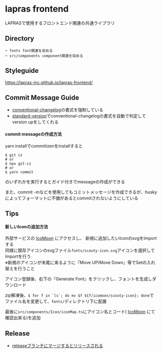 # lapras frontend

LAPRASで使用するフロントエンド関連の共通ライブラリ

## Directory

```
─ fonts font関連を収める
─ src/components component関連を収める
```

## Styleguide

https://lapras-inc.github.io/lapras-frontend/

## Commit Message Guide

- [conventional-changelog](https://github.com/conventional-changelog/conventional-changelog)の書式を強制している
- [standard-version](https://github.com/conventional-changelog/standard-version)でconventional-changelogの書式を自動で判定してversion upをしてくれる

#### commit messageの作成方法

yarn installでcommitizenをinstallすると

```shell
$ git cz
# or
$ npx git-cz
# or
$ yarn commit
```

のいずれかを実行するとガイド付きでmessageの作成ができる

また、commit -mなどを使用してもコミットメッセージを作成できるが、huskyによってフォーマットに不備があるとcommitされないようにしている

## Tips
#### 新しいIconの追加方法
外部サービスの [IcoMoon](https://icomoon.io/) にアクセスし、
新規に追加したいIconのsvgをImportする<br>
同様に既存アイコンのsvgファイル`fonts/scouty-icon.svg`アイコンを選択してImportを行う<br>
※新規のアイコンが末尾に来るように『Move UP/Move Down』等でSetの入れ替えを行うこと

アイコン登録後、右下の『Generate Font』をクリックし、フォントを生成しダウンロード

zip解凍後、``$ for f in `ls`; do mv $f ${f/icomoon/scouty-icon}; done``で
ファイル名を変更して、`fonts/`ディレクトリ下に配置

最後に`src/components/Icon/iconMap.ts`にアイコン名とコード( [IcoMoon](https://icomoon.io/) にて確認出来る)を追加


## Release

- [releaseブランチにマージするとリリースされる](.github/workflows/npm-push-event.yml)
